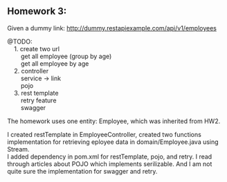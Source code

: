 ## Homework 3:
Given a dummy link:
http://dummy.restapiexample.com/api/v1/employees
<p>@TODO:<br>
&nbsp;&nbsp;&nbsp;&nbsp;1. create two url <br>
&nbsp;&nbsp;&nbsp;&nbsp;&nbsp;&nbsp;&nbsp;&nbsp;get all employee  (group by age)<br>
&nbsp;&nbsp;&nbsp;&nbsp;&nbsp;&nbsp;&nbsp;&nbsp;get all employee by age <br>
&nbsp;&nbsp;&nbsp;&nbsp;2. controller <br>
&nbsp;&nbsp;&nbsp;&nbsp;&nbsp;&nbsp;&nbsp;&nbsp;service  ->  link<br>
&nbsp;&nbsp;&nbsp;&nbsp;&nbsp;&nbsp;&nbsp;&nbsp;pojo<br>
&nbsp;&nbsp;&nbsp;&nbsp;3. rest template<br>
&nbsp;&nbsp;&nbsp;&nbsp;&nbsp;&nbsp;&nbsp;&nbsp;retry feature<br>
&nbsp;&nbsp;&nbsp;&nbsp;&nbsp;&nbsp;&nbsp;&nbsp;swagger<br></p>
  
  The homework uses one entity: Employee, which was inherited from HW2.
  <p>I created restTemplate in EmployeeController, created two functions implementation for retrieving eployee data in domain/Employee.java using Stream.<br>
  I added dependency in pom.xml for restTemplate, pojo, and retry. I read through articles about POJO which implements serilizable. And I am not quite sure the implementation for swagger and retry.<br></p>
